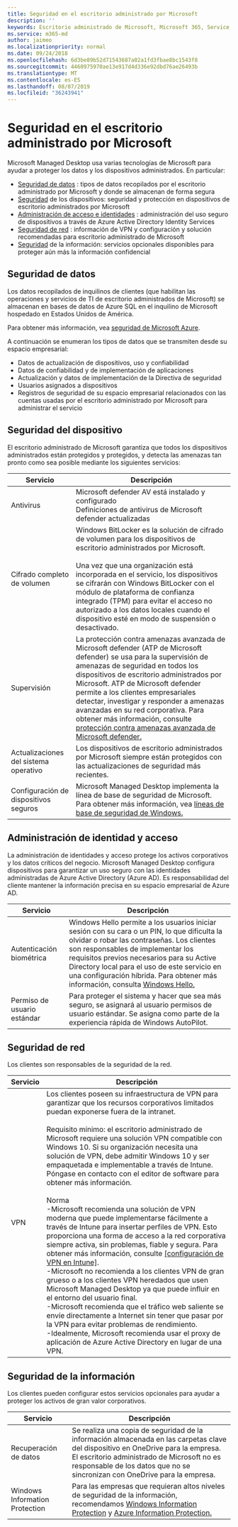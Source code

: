 ```yaml
---
title: Seguridad en el escritorio administrado por Microsoft
description: ''
keywords: Escritorio administrado de Microsoft, Microsoft 365, Service, Documentation
ms.service: m365-md
author: jaimeo
ms.localizationpriority: normal
ms.date: 09/24/2018
ms.openlocfilehash: 6d3be89b52d71543687a02a1fd3fbae8bc1543f8
ms.sourcegitcommit: 4460975970ae13e917d4d336e92dbd76ae26493b
ms.translationtype: MT
ms.contentlocale: es-ES
ms.lasthandoff: 08/07/2019
ms.locfileid: "36243941"
---
```

# <a name="security-in-microsoft-managed-desktop"></a>Seguridad en el escritorio administrado por Microsoft

<!--Security, also Onboarding doc: data handling/store, privileged account access -->

Microsoft Managed Desktop usa varias tecnologías de Microsoft para ayudar a proteger los datos y los dispositivos administrados. En particular: 

- [Seguridad de datos](#data-security) : tipos de datos recopilados por el escritorio administrado por Microsoft y donde se almacenan de forma segura
- [Seguridad](#device-security) de los dispositivos: seguridad y protección en dispositivos de escritorio administrados por Microsoft
- [Administración de acceso e identidades](#identity-and-access-management) : administración del uso seguro de dispositivos a través de Azure Active Directory Identity Services
- [Seguridad de red](#network-security) : información de VPN y configuración y solución recomendadas para escritorio administrado de Microsoft
- [Seguridad](#information-security) de la información: servicios opcionales disponibles para proteger aún más la información confidencial 

## <a name="data-security"></a>Seguridad de datos

Los datos recopilados de inquilinos de clientes (que habilitan las operaciones y servicios de TI de escritorio administrados de Microsoft) se almacenan en bases de datos de Azure SQL en el inquilino de Microsoft hospedado en Estados Unidos de América.

Para obtener más información, vea [seguridad de Microsoft Azure](https://docs.microsoft.com/azure/security/azure-database-security-overview).

A continuación se enumeran los tipos de datos que se transmiten desde su espacio empresarial:

- Datos de actualización de dispositivos, uso y confiabilidad
- Datos de confiabilidad y de implementación de aplicaciones
- Actualización y datos de implementación de la Directiva de seguridad
- Usuarios asignados a dispositivos
- Registros de seguridad de su espacio empresarial relacionados con las cuentas usadas por el escritorio administrado por Microsoft para administrar el servicio



## <a name="device-security"></a>Seguridad del dispositivo

El escritorio administrado de Microsoft garantiza que todos los dispositivos administrados están protegidos y protegidos, y detecta las amenazas tan pronto como sea posible mediante los siguientes servicios:

Servicio | Descripción
--- | ---
Antivirus | Microsoft defender AV está instalado y configurado<br>Definiciones de antivirus de Microsoft defender actualizadas
Cifrado completo de volumen |    Windows BitLocker es la solución de cifrado de volumen para los dispositivos de escritorio administrados por Microsoft.<br><br>Una vez que una organización está incorporada en el servicio, los dispositivos se cifrarán con Windows BitLocker con el módulo de plataforma de confianza integrado (TPM) para evitar el acceso no autorizado a los datos locales cuando el dispositivo esté en modo de suspensión o desactivado. 
Supervisión |    La protección contra amenazas avanzada de Microsoft defender (ATP de Microsoft defender) se usa para la supervisión de amenazas de seguridad en todos los dispositivos de escritorio administrados por Microsoft. ATP de Microsoft defender permite a los clientes empresariales detectar, investigar y responder a amenazas avanzadas en su red corporativa. Para obtener más información, consulte [protección contra amenazas avanzada de Microsoft defender.](https://docs.microsoft.com/windows/threat-protection/windows-defender-atp/windows-defender-advanced-threat-protection) 
Actualizaciones del sistema operativo |  Los dispositivos de escritorio administrados por Microsoft siempre están protegidos con las actualizaciones de seguridad más recientes.
Configuración de dispositivos seguros |   Microsoft Managed Desktop implementa la línea de base de seguridad de Microsoft. Para obtener más información, vea [líneas de base de seguridad de Windows.](https://docs.microsoft.com/windows/security/threat-protection/windows-security-baselines)



## <a name="identity-and-access-management"></a>Administración de identidad y acceso

La administración de identidades y acceso protege los activos corporativos y los datos críticos del negocio. Microsoft Managed Desktop configura dispositivos para garantizar un uso seguro con las identidades administradas de Azure Active Directory (Azure AD). Es responsabilidad del cliente mantener la información precisa en su espacio empresarial de Azure AD. 

Servicio | Descripción
--- | ---
Autenticación biométrica |  Windows Hello permite a los usuarios iniciar sesión con su cara o un PIN, lo que dificulta la olvidar o robar las contraseñas. Los clientes son responsables de implementar los requisitos previos necesarios para su Active Directory local para el uso de este servicio en una configuración híbrida. Para obtener más información, consulta [Windows Hello.](https://docs.microsoft.com/windows-hardware/design/device-experiences/windows-hello) 
Permiso de usuario estándar |  Para proteger el sistema y hacer que sea más seguro, se asignará al usuario permisos de usuario estándar. Se asigna como parte de la experiencia rápida de Windows AutoPilot.



## <a name="network-security"></a>Seguridad de red

Los clientes son responsables de la seguridad de la red. 

Servicio | Descripción
--- | ---
VPN | Los clientes poseen su infraestructura de VPN para garantizar que los recursos corporativos limitados puedan exponerse fuera de la intranet.<br><br>Requisito mínimo: el escritorio administrado de Microsoft requiere una solución VPN compatible con Windows 10. Si su organización necesita una solución de VPN, debe admitir Windows 10 y ser empaquetada e implementable a través de Intune. Póngase en contacto con el editor de software para obtener más información.<br><br>Norma<br>-Microsoft recomienda una solución de VPN moderna que puede implementarse fácilmente a través de Intune para insertar perfiles de VPN. Esto proporciona una forma de acceso a la red corporativa siempre activa, sin problemas, fiable y segura. Para obtener más información, consulte [[configuración de VPN en Intune]](https://docs.microsoft.com/intune/vpn-settings-configure).<br>-Microsoft no recomienda a los clientes VPN de gran grueso o a los clientes VPN heredados que usen Microsoft Managed Desktop ya que puede influir en el entorno del usuario final.<br>-Microsoft recomienda que el tráfico web saliente se envíe directamente a Internet sin tener que pasar por la VPN para evitar problemas de rendimiento.<br>-Idealmente, Microsoft recomienda usar el proxy de aplicación de Azure Active Directory en lugar de una VPN.


## <a name="information-security"></a>Seguridad de la información

Los clientes pueden configurar estos servicios opcionales para ayudar a proteger los activos de gran valor corporativos. 

Servicio | Descripción
--- | ---
Recuperación de datos  | Se realiza una copia de seguridad de la información almacenada en las carpetas clave del dispositivo en OneDrive para la empresa. El escritorio administrado de Microsoft no es responsable de los datos que no se sincronizan con OneDrive para la empresa. 
Windows Information Protection |    Para las empresas que requieran altos niveles de seguridad de la información, recomendamos [Windows Information Protection](https://docs.microsoft.com/windows/threat-protection/windows-information-protection/protect-enterprise-data-using-wip) y [Azure Information Protection.](https://www.microsoft.com/cloud-platform/azure-information-protection) 

